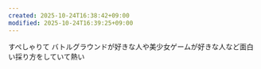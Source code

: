 ```yaml
---
created: 2025-10-24T16:38:42+09:00
modified: 2025-10-24T16:39:25+09:00
---
```


すぺしゃりて
バトルグラウンドが好きな人や美少女ゲームが好きな人など面白い採り方をしていて熱い
